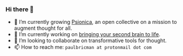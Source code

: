 ### Hi there 👋

- 🌱 I’m currently growing [Psionica](https://psionica.org/), an open collective on a mission to augment thought for all.
- 🔭 I’m currently working on [bringing your second brain to life](https://github.com/Psionica/Dual).
- 👯 I’m looking to collaborate on transformative tools for thought.
- 📫 How to reach me: `paulbricman at protonmail dot com`
